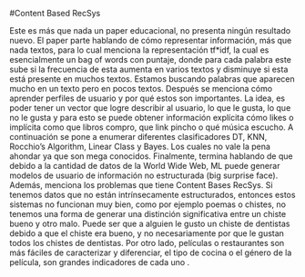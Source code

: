 #Content Based RecSys

Este es más que nada un paper educacional, no presenta ningún resultado nuevo. El paper parte hablando de cómo representar información, más que nada textos, para lo cual menciona la representación tf*idf, la cual es esencialmente un bag of words con puntaje, donde para cada palabra este sube si la frecuencia de esta aumenta en varios textos y disminuye si esta está presente en muchos textos. Estamos buscando palabras que aparecen mucho en un texto pero en pocos textos. 
Después se menciona cómo aprender perfiles de usuario y por qué estos son importantes. La idea, es poder tener un vector que logre describir al usuario, lo que le gusta, lo que no le gusta y para esto se puede obtener información explícita cómo likes o implícita como que libros compro, que link pincho o qué música escucho. 
A continuación se pone a enumerar diferentes clasificadores DT, KNN, Rocchio’s Algorithm, Linear Class y Bayes. Los cuales no vale la pena ahondar ya que son mega conocidos.
Finalmente, termina hablando de que debido a la cantidad de datos de la World Wide Web, ML puede generar modelos de usuario de información no estructurada (big surprise face). Además, menciona los problemas que tiene Content Bases RecSys. Si tenemos datos que no están intrínsecamente estructurados, entonces estos sistemas no funcionan muy bien, como por ejemplo poemas o chistes, no tenemos una forma de generar una distinción significativa entre un chiste bueno y otro malo. Puede ser que a alguien le gusto un chiste de dentistas debido a que el chiste era bueno, y no necesariamente por que le gustan todos los chistes de dentistas. Por otro lado, películas o restaurantes son más fáciles de caracterizar y diferenciar, el tipo de cocina o el género de la película, son grandes indicadores de cada uno .

